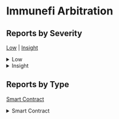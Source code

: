 # Immunefi Arbitration

## Reports by Severity

[Low](./#low) | [Insight](./#insight)

<details>

<summary>Low</summary>

* [29432 - \[SC - Low\] Malicious project can grief reward payouts from...](29432-sc-low-malicious-project-can-grief-reward-payouts-from....md)
* [29467 - \[SC - Low\] RewardTimelockexecuteRewardTransaction - L Inco...](29467-sc-low-rewardtimelockexecuterewardtransaction-l-inco....md)
* [29738 - \[SC - Low\] Missing Chainlink circuit breaker check allows ...](29738-sc-low-missing-chainlink-circuit-breaker-check-allows-....md)

</details>

<details>

<summary>Insight</summary>

* [29318 - \[SC - Insight\] Timelock contract should use canExecuteTransact...](29318-sc-insight-timelock-contract-should-use-canexecutetransact....md)
* [29341 - \[SC - Insight\] Unsafe Downcast vulnerability this can lead to ...](29341-sc-insight-unsafe-downcast-vulnerability-this-can-lead-to-....md)
* [29347 - \[SC - Insight\] Chainlinks latestRoundData might return stale o...](29347-sc-insight-chainlinks-latestrounddata-might-return-stale-o....md)
* [29348 - \[SC - Insight\] Token price returned by PriceConsumer may be in...](29348-sc-insight-token-price-returned-by-priceconsumer-may-be-in....md)
* [29384 - \[SC - Insight\] Malicious project can remove the ImmunefiGuard ...](29384-sc-insight-malicious-project-can-remove-the-immunefiguard-....md)
* [29445 - \[SC - Insight\] latestRoundData Call May Result Stale](29445-sc-insight-latestrounddata-call-may-result-stale.md)
* [29483 - \[SC - Insight\] RewardTimelockcanExecuteTransaction - Reward tr...](29483-sc-insight-rewardtimelockcanexecutetransaction-reward-tr....md)
* [29484 - \[SC - Insight\] Potential Loss of Precision in Conversion from ...](29484-sc-insight-potential-loss-of-precision-in-conversion-from-....md)
* [29513 - \[SC - Insight\] Critical reentrancy vulnerability in executeRew...](29513-sc-insight-critical-reentrancy-vulnerability-in-executerew....md)
* [29604 - \[SC - Insight\] VaultDelegatesendReward - Token fees not subtra...](29604-sc-insight-vaultdelegatesendreward-token-fees-not-subtra....md)
* [29744 - \[SC - Insight\] Projects can pay rewards at up to below market...](29744-sc-insight-projects-can-pay-rewards-at-up-to-below-market....md)
* [29760 - \[SC - Insight\] Enforcing Multiple Rewards During Arbitration B...](29760-sc-insight-enforcing-multiple-rewards-during-arbitration-b....md)

</details>

## Reports by Type

[Smart Contract](./#smart-contract)

<details>

<summary>Smart Contract</summary>

* [29318 - \[SC - Insight\] Timelock contract should use canExecuteTransact...](29318-sc-insight-timelock-contract-should-use-canexecutetransact....md)
* [29341 - \[SC - Insight\] Unsafe Downcast vulnerability this can lead to ...](29341-sc-insight-unsafe-downcast-vulnerability-this-can-lead-to-....md)
* [29347 - \[SC - Insight\] Chainlinks latestRoundData might return stale o...](29347-sc-insight-chainlinks-latestrounddata-might-return-stale-o....md)
* [29348 - \[SC - Insight\] Token price returned by PriceConsumer may be in...](29348-sc-insight-token-price-returned-by-priceconsumer-may-be-in....md)
* [29384 - \[SC - Insight\] Malicious project can remove the ImmunefiGuard ...](29384-sc-insight-malicious-project-can-remove-the-immunefiguard-....md)
* [29432 - \[SC - Low\] Malicious project can grief reward payouts from...](29432-sc-low-malicious-project-can-grief-reward-payouts-from....md)
* [29445 - \[SC - Insight\] latestRoundData Call May Result Stale](29445-sc-insight-latestrounddata-call-may-result-stale.md)
* [29467 - \[SC - Low\] RewardTimelockexecuteRewardTransaction - L Inco...](29467-sc-low-rewardtimelockexecuterewardtransaction-l-inco....md)
* [29483 - \[SC - Insight\] RewardTimelockcanExecuteTransaction - Reward tr...](29483-sc-insight-rewardtimelockcanexecutetransaction-reward-tr....md)
* [29484 - \[SC - Insight\] Potential Loss of Precision in Conversion from ...](29484-sc-insight-potential-loss-of-precision-in-conversion-from-....md)
* [29513 - \[SC - Insight\] Critical reentrancy vulnerability in executeRew...](29513-sc-insight-critical-reentrancy-vulnerability-in-executerew....md)
* [29604 - \[SC - Insight\] VaultDelegatesendReward - Token fees not subtra...](29604-sc-insight-vaultdelegatesendreward-token-fees-not-subtra....md)
* [29738 - \[SC - Low\] Missing Chainlink circuit breaker check allows ...](29738-sc-low-missing-chainlink-circuit-breaker-check-allows-....md)
* [29744 - \[SC - Insight\] Projects can pay rewards at up to below market...](29744-sc-insight-projects-can-pay-rewards-at-up-to-below-market....md)
* [29760 - \[SC - Insight\] Enforcing Multiple Rewards During Arbitration B...](29760-sc-insight-enforcing-multiple-rewards-during-arbitration-b....md)

</details>
